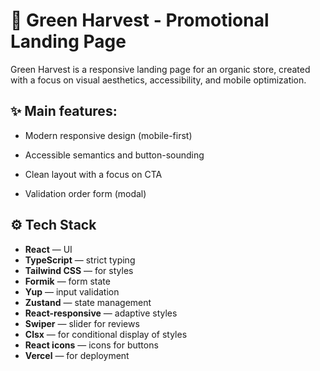 # 🌿 Green Harvest - Promotional Landing Page
Green Harvest is a responsive landing page for an organic store, created with a focus on visual aesthetics, accessibility, and mobile optimization.

## ✨ Main features:
- Modern responsive design (mobile-first)

- Accessible semantics and button-sounding

- Clean layout with a focus on CTA

- Validation order form (modal)


## ⚙️ Tech Stack

- **React** — UI
- **TypeScript** — strict typing
- **Tailwind CSS** — for styles
- **Formik** — form state
- **Yup** — input validation
- **Zustand** — state management
- **React-responsive** — adaptive styles
- **Swiper** — slider for reviews
- **Clsx** — for conditional display of styles
- **React icons** — icons for buttons
- **Vercel** — for deployment